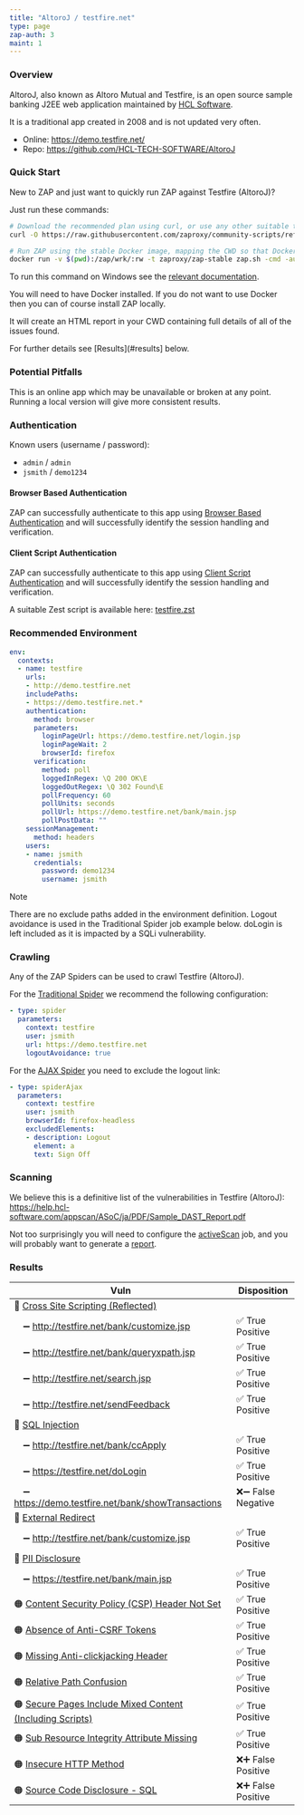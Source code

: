 ```yaml
---
title: "AltoroJ / testfire.net"
type: page
zap-auth: 3
maint: 1
---
```


### Overview

AltoroJ, also known as Altoro Mutual and Testfire, is an open source sample banking J2EE web application
maintained by [HCL Software](https://www.hcl-software.com/).

It is a traditional app created in 2008 and is not updated very often.

* Online: https://demo.testfire.net/
* Repo: https://github.com/HCL-TECH-SOFTWARE/AltoroJ

### Quick Start

New to ZAP and just want to quickly run ZAP against Testfire (AltoroJ)?

Just run these commands:

```bash
# Download the recommended plan using curl, or use any other suitable tool
curl -O https://raw.githubusercontent.com/zaproxy/community-scripts/refs/heads/main/other/af-plans/FullScanTestfireAuth.yaml

# Run ZAP using the stable Docker image, mapping the CWD so that Docker can access the file system and export the report
docker run -v $(pwd):/zap/wrk/:rw -t zaproxy/zap-stable zap.sh -cmd -autorun wrk/FullScanTestfireAuth.yaml
```

To run this command on Windows see the [relevant documentation](/docs/docker/about/#mounting-the-current-directory).

You will need to have Docker installed. If you do not want to use Docker then you can of course install ZAP locally.

It will create an HTML report in your CWD containing full details of all of the issues found.

For further details see [Results](#results] below.

### Potential Pitfalls

This is an online app which may be unavailable or broken at any point.
Running a local version will give more consistent results.

### Authentication

Known users (username / password):

* `admin` / `admin`
* `jsmith` / `demo1234`

#### Browser Based Authentication

ZAP can successfully authenticate to this app using 
[Browser Based Authentication](/docs/desktop/addons/authentication-helper/browser-auth/) 
and will successfully identify the session handling and verification.

#### Client Script Authentication

ZAP can successfully authenticate to this app using 
[Client Script Authentication](/docs/desktop/addons/authentication-helper/client-script/) 
and will successfully identify the session handling and verification.

A suitable Zest script is available here: 
[testfire.zst](https://github.com/zapbot/zap-mgmt-scripts/blob/master/scans/auth/plans_and_scripts/testfire/testfire.zst)

### Recommended Environment

``` yaml
env:
  contexts:
  - name: testfire
    urls:
    - http://demo.testfire.net
    includePaths:
    - https://demo.testfire.net.*
    authentication:
      method: browser
      parameters:
        loginPageUrl: https://demo.testfire.net/login.jsp
        loginPageWait: 2
        browserId: firefox
      verification:
        method: poll
        loggedInRegex: \Q 200 OK\E
        loggedOutRegex: \Q 302 Found\E
        pollFrequency: 60
        pollUnits: seconds
        pollUrl: https://demo.testfire.net/bank/main.jsp
        pollPostData: ""
    sessionManagement:
      method: headers
    users:
    - name: jsmith
      credentials:
        password: demo1234
        username: jsmith
```

> [!NOTE]
> There are no exclude paths added in the environment definition. Logout avoidance is used in the Traditional Spider job example below.
> doLogin is left included as it is impacted by a SQLi vulnerability.

### Crawling

Any of the ZAP Spiders can be used to crawl Testfire (AltoroJ).

For the [Traditional Spider](/docs/desktop/addons/spider/) we recommend the following configuration:

```yaml
- type: spider
  parameters:
    context: testfire
    user: jsmith
    url: https://demo.testfire.net
    logoutAvoidance: true
```

For the [AJAX Spider](/docs/desktop/addons/ajax-spider/) you need to exclude the logout link:

``` yaml
- type: spiderAjax
  parameters:
    context: testfire
    user: jsmith
    browserId: firefox-headless
    excludedElements:
    - description: Logout
      element: a
      text: Sign Off
```

### Scanning

We believe this is a definitive list of the vulnerabilities in Testfire (AltoroJ): https://help.hcl-software.com/appscan/ASoC/ja/PDF/Sample_DAST_Report.pdf

Not too surprisingly you will need to configure the [activeScan](/docs/desktop/addons/automation-framework/job-ascan/) job, and you will probably want to generate a [report](/docs/desktop/addons/report-generation/automation/).

### Results

| Vuln | Disposition |
|------|-------------|
| 🔴 [Cross Site Scripting (Reflected)](/docs/alerts/40012/) |  |
| 　➖ http://testfire.net/bank/customize.jsp | ✅ True Positive |
| 　➖ http://testfire.net/bank/queryxpath.jsp | ✅ True Positive |
| 　➖ http://testfire.net/search.jsp | ✅ True Positive |
| 　➖ http://testfire.net/sendFeedback | ✅ True Positive |
| 🔴 [SQL Injection](/docs/alerts/40018/) | |
| 　➖ http://testfire.net/bank/ccApply | ✅ True Positive |
| 　➖ https://testfire.net/doLogin | ✅ True Positive |
| 　➖ https://demo.testfire.net/bank/showTransactions | ❌➖ False Negative |
| 🔴 [External Redirect](/docs/alerts/20019-1/) | |
| 　➖ http://testfire.net/bank/customize.jsp | ✅ True Positive |
| 🔴 [PII Disclosure](/docs/alerts/10062) | |
| 　➖ https://testfire.net/bank/main.jsp | ✅ True Positive |
| 🟠 [Content Security Policy (CSP) Header Not Set](/docs/alerts/10038/) | ✅ True Positive |
| 🟠 [Absence of Anti-CSRF Tokens](/docs/alerts/10202/) | ✅ True Positive |
| 🟠 [Missing Anti-clickjacking Header](/docs/alerts/10020/) | ✅ True Positive |
| 🟠 [Relative Path Confusion](/docs/alerts/10051/) | ✅ True Positive |
| 🟠 [Secure Pages Include Mixed Content (Including Scripts)](/docs/alerts/10040/) | ✅ True Positive |
| 🟠 [Sub Resource Integrity Attribute Missing](/docs/alerts/90003) | ✅ True Positive |
| 🟠 [Insecure HTTP Method](/docs/alerts/90028/) | ❌➕ False Positive |
| 🟠 [Source Code Disclosure - SQL](/docs/alerts/10099/) | ❌➕ False Positive |
